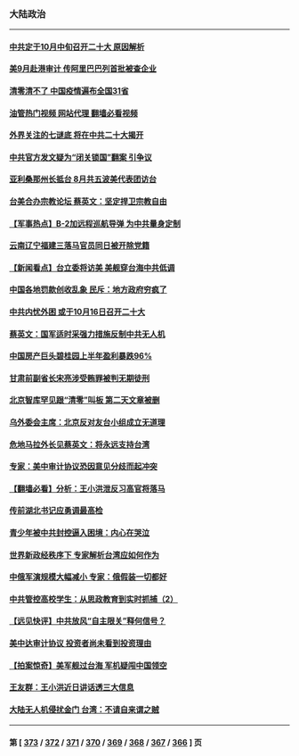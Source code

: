 ### 大陆政治
---
#### [中共定于10月中旬召开二十大 原因解析](../../pages/ncid277/n13814018.md?08310445) 
#### [美9月赴港审计 传阿里巴巴列首批被查企业](../../pages/ncid277/n13813987.md?08310445) 
#### [清零清不了 中国疫情遍布全国31省](../../pages/ncid277/n13813867.md?08310445) 
#### [油管热门视频 网站代理 翻墙必看视频](http://209.222.30.114:81/youtube.html?08310445)
#### [外界关注的七谜底 将在中共二十大揭开](../../pages/ncid277/n13813907.md?08310445) 
#### [中共官方发文疑为“闭关锁国”翻案 引争议](../../pages/ncid277/n13813766.md?08310445) 
#### [亚利桑那州长抵台 8月共五波美代表团访台](../../pages/ncid277/n13813826.md?08310445) 
#### [台美合办宗教论坛 蔡英文：坚定捍卫宗教自由](../../pages/ncid277/n13813822.md?08310445) 
#### [【军事热点】B-2加远程巡航导弹 为中共量身定制](../../pages/ncid277/n13813296.md?08310445) 
#### [云南辽宁福建三落马官员同日被开除党籍](../../pages/ncid277/n13813730.md?08310445) 
#### [【新闻看点】台立委将访美 美舰穿台海中共低调](../../pages/ncid277/n13813310.md?08310445) 
#### [中国各地罚款创收乱象 民斥：地方政府穷疯了](../../pages/ncid277/n13813735.md?08310445) 
#### [中共内忧外困 或于10月16日召开二十大](../../pages/ncid277/n13813765.md?08310445) 
#### [蔡英文：国军适时采强力措施反制中共无人机](../../pages/ncid277/n13813757.md?08310445) 
#### [中国房产巨头碧桂园上半年盈利暴跌96%](../../pages/ncid277/n13813700.md?08310445) 
#### [甘肃前副省长宋亮涉受贿罪被判无期徒刑](../../pages/ncid277/n13813699.md?08310445) 
#### [北京智库罕见跟“清零”叫板 第二天文章被删](../../pages/ncid277/n13813675.md?08310445) 
#### [乌外委会主席：北京反对友台小组成立无道理](../../pages/ncid277/n13813603.md?08310445) 
#### [危地马拉外长见蔡英文：将永远支持台湾](../../pages/ncid277/n13813624.md?08310445) 
#### [专家：美中审计协议恐因意见分歧而起冲突](../../pages/ncid277/n13813306.md?08310445) 
#### [【翻墙必看】分析：王小洪泄反习高官将落马](../../pages/ncid277/n13813522.md?08310445) 
#### [传前湖北书记应勇调最高检](../../pages/ncid277/n13813443.md?08310445) 
#### [青少年被中共封控逼入困境：内心在哭泣](../../pages/ncid277/n13813434.md?08310445) 
#### [世界新政经秩序下 专家解析台湾应如何作为](../../pages/ncid277/n13812997.md?08310445) 
#### [中俄军演规模大幅减小 专家：俄假装一切都好](../../pages/ncid277/n13813314.md?08310445) 
#### [中共管控高校学生：从思政教育到实时抓捕（2）](../../pages/ncid277/n13811640.md?08310445) 
#### [【远见快评】中共放风“自主限关”释何信号？](../../pages/ncid277/n13813366.md?08310445) 
#### [美中达审计协议 投资者尚未看到投资理由](../../pages/ncid277/n13813321.md?08310445) 
#### [【拍案惊奇】美军舰过台海 军机疑闯中国领空](../../pages/ncid277/n13813285.md?08310445) 
#### [王友群：王小洪近日讲话透三大信息](../../pages/ncid277/n13813293.md?08310445) 
#### [大陆无人机侵扰金门 台湾：不请自来谓之贼](../../pages/ncid277/n13813295.md?08310445) 

---
#### 第 [ [373](./373.md?08310445) / [372](./372.md?08310445) / [371](./371.md?08310445) / [370](./370.md?08310445) / [369](./369.md?08310445) / [368](./368.md?08310445) / [367](./367.md?08310445) / [366](./366.md?08310445) ] 页
